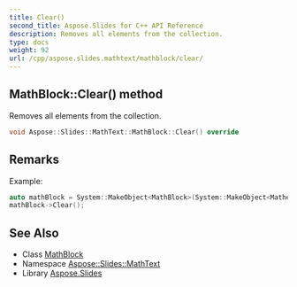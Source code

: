 ```yaml
---
title: Clear()
second_title: Aspose.Slides for C++ API Reference
description: Removes all elements from the collection.
type: docs
weight: 92
url: /cpp/aspose.slides.mathtext/mathblock/clear/
---
```

## MathBlock::Clear() method


Removes all elements from the collection.

```cpp
void Aspose::Slides::MathText::MathBlock::Clear() override
```

## Remarks


Example: 
```cpp
auto mathBlock = System::MakeObject<MathBlock>(System::MakeObject<MathematicalText>(u"x"));
mathBlock->Clear();
```

## See Also

* Class [MathBlock](./)
* Namespace [Aspose::Slides::MathText](../)
* Library [Aspose.Slides](../../)